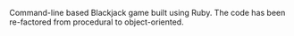 Command-line based Blackjack game built using Ruby. The code has been re-factored from procedural to object-oriented.